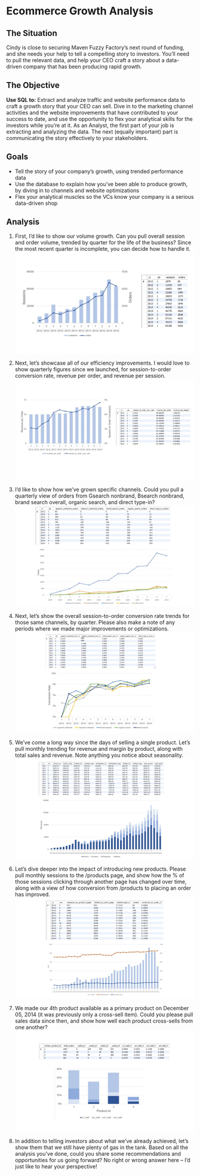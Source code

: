 # **Ecommerce Growth Analysis**

## **The Situation**
Cindy is close to securing Maven Fuzzy Factory’s next round of funding, and she needs your
help to tell a compelling story to investors. You’ll need to pull the relevant data, and help your
CEO craft a story about a data-driven company that has been producing rapid growth.

## **The Objective**
**Use SQL to:**
Extract and analyze traffic and website performance data to craft a growth story that your
CEO can sell. Dive in to the marketing channel activities and the website improvements that
have contributed to your success to date, and use the opportunity to flex your analytical skills
for the investors while you’re at it.
As an Analyst, the first part of your job is extracting and analyzing the data. The next (equally
important) part is communicating the story effectively to your stakeholders.

## **Goals**
* Tell the story of your company’s growth, using trended performance data
* Use the database to explain how you’ve been able to produce growth, by diving in to channels and website optimizations
* Flex your analytical muscles so the VCs know your company is a serious data-driven shop

## **Analysis**
1. First, I’d like to show our volume growth. Can you pull overall session and order volume, 
trended by quarter for the life of the business? Since the most recent quarter is incomplete, 
you can decide how to handle it.
![alt text](img/analysis_1.jpg)

2. Next, let’s showcase all of our efficiency improvements. I would love to show quarterly figures 
since we launched, for session-to-order conversion rate, revenue per order, and revenue per session. 
![alt text](img/analysis_2.jpg)

3. I’d like to show how we’ve grown specific channels. Could you pull a quarterly view of orders 
from Gsearch nonbrand, Bsearch nonbrand, brand search overall, organic search, and direct type-in?
![alt text](img/analysis_3.jpg)

4. Next, let’s show the overall session-to-order conversion rate trends for those same channels, 
by quarter. Please also make a note of any periods where we made major improvements or optimizations.
![alt text](img/analysis_4.jpg)

5. We’ve come a long way since the days of selling a single product. Let’s pull monthly trending for revenue 
and margin by product, along with total sales and revenue. Note anything you notice about seasonality.
![alt text](img/analysis_5.jpg)

6. Let’s dive deeper into the impact of introducing new products. Please pull monthly sessions to 
the /products page, and show how the % of those sessions clicking through another page has changed 
over time, along with a view of how conversion from /products to placing an order has improved.
![alt text](img/analysis_6.jpg)

7. We made our 4th product available as a primary product on December 05, 2014 (it was previously only a cross-sell item). 
Could you please pull sales data since then, and show how well each product cross-sells from one another?
![alt text](img/analysis_7.jpg)

8. In addition to telling investors about what we’ve already achieved, let’s show them that we still have plenty 
of gas in the tank. Based on all the analysis you’ve done, could you share some recommendations and 
opportunities for us going forward? No right or wrong answer here – I’d just like to hear your perspective!

